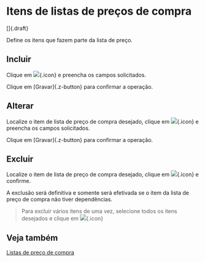 # Itens de listas de preços de compra

[]{.draft}

Define os itens que fazem parte da lista de preço.

## Incluir

 Clique em ![](https://static.zenerp.app.br/icons/action-create.svg){.icon} e preencha os campos solicitados.

 Clique em [Gravar]{.z-button} para confirmar a operação.

## Alterar

Localize o item de lista de preço de compra desejado, clique em ![](https://static.zenerp.app.br/icons/action-update.svg){.icon} e preencha os campos solicitados.

Clique em [Gravar]{.z-button} para confirmar a operação.

## Excluir

Localize o item de lista de preço de compra desejado, clique em ![](https://static.zenerp.app.br/icons/action-delete.svg){.icon} e confirme.

A exclusão será definitiva e somente será efetivada se o item da lista de preço de compra não tiver dependências.

>Para excluir vários itens de uma vez, selecione todos os itens desejados e clique em ![](https://static.zenerp.app.br/icons/action-delete.svg){.icon}

## Veja também

[Listas de preço de compra](priceList)